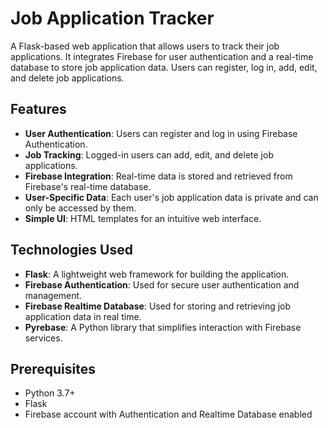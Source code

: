 # Job Application Tracker

A Flask-based web application that allows users to track their job applications. It integrates Firebase for user authentication and a real-time database to store job application data. Users can register, log in, add, edit, and delete job applications.

## Features

- **User Authentication**: Users can register and log in using Firebase Authentication.
- **Job Tracking**: Logged-in users can add, edit, and delete job applications.
- **Firebase Integration**: Real-time data is stored and retrieved from Firebase's real-time database.
- **User-Specific Data**: Each user's job application data is private and can only be accessed by them.
- **Simple UI**: HTML templates for an intuitive web interface.


## Technologies Used
- **Flask**: A lightweight web framework for building the application.
- **Firebase Authentication**: Used for secure user authentication and management.
- **Firebase Realtime Database**: Used for storing and retrieving job application data in real time.
- **Pyrebase**: A Python library that simplifies interaction with Firebase services.

## Prerequisites

- Python 3.7+
- Flask
- Firebase account with Authentication and Realtime Database enabled

